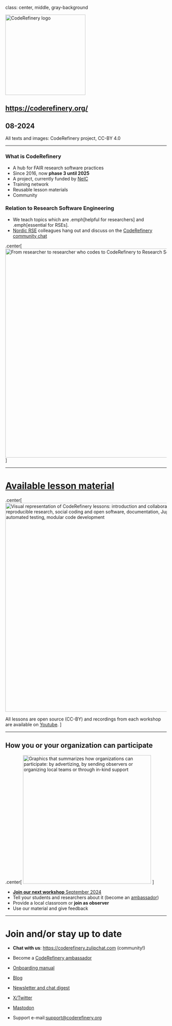 

class: center, middle, gray-background

<img src="img/coderefinery.png"
     alt="CodeRefinery logo"
     style="height: 250px;"/>

## <https://coderefinery.org/>
## 08-2024

All texts and images: CodeRefinery project, CC-BY 4.0

---


### What is CodeRefinery

- A hub for FAIR research software practices
- Since 2016, now **phase 3 until 2025**
- A project, currently funded by [NeIC](https://neic.no/)
- Training network
- Reusable lesson materials
- Community

### Relation to Research Software Engineering

- We teach topics which are .emph[helpful for researchers] and .emph[essential for RSEs].
- [Nordic RSE](https://nordic-rse.org/) colleagues hang out and discuss on the
  [CodeRefinery community chat](https://coderefinery.zulipchat.com/)

.center[
<img src="img/researcher_CR_RSE.png"
     alt="From researcher to researcher who codes to CodeRefinery to Research Software Engineer"
     style="width: 650px;"/>
]

---

# [Available lesson material](https://coderefinery.org/lessons/)

.center[
<img src="img/CR_lesson.png"
     alt="Visual representation of CodeRefinery lessons: introduction and collaborative version control, reproducible research, social coding and open software, documentation, Jupyter notebooks, automated testing, modular code development"
     style="width: 650px;"/>

All lessons are open source (CC-BY) and recordings from each workshop are available on [Youtube](https://www.youtube.com/channel/UC47aupE7HKGduAjXKt1Gwrg).
]

---

## How you or your organization can participate

.center[
<img src="img/participate_organization_byoc.png"
     alt="Graphics that summarizes how organizations can participate: by advertizing, by sending observers or organizing local teams or through in-kind support"
     style="height: 400px;"/>
]

- [**Join our next workshop** September 2024](https://coderefinery.github.io/2024-09-10-workshop/)
- Tell your students and researchers about it (become an [ambassador](https://coderefinery.org/join/individuals/#coderefinery-ambassador))
- Provide a local classroom or **join as observer**
- Use our material and give feedback

---

# Join and/or stay up to date


- **Chat with us**: <https://coderefinery.zulipchat.com> (community!)

- Become a [CodeRefinery ambassador](https://coderefinery.org/join/individuals/#coderefinery-ambassador) 

- [Onboarding manual](https://coderefinery.github.io/manuals/onboarding/)

- [Blog](https://coderefinery.org/blog/)

- [Newsletter and chat digest](https://coderefinery.org/about/newsletter/)

- [X/Twitter](https://twitter.com/coderefine)

- [Mastodon](https://fosstodon.org/@coderefinery)

- Support e-mail:<support@coderefinery.org>


